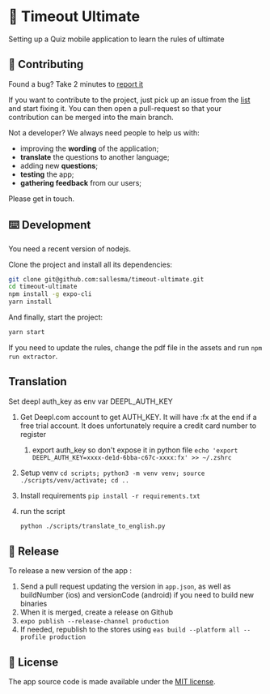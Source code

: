 # 🥏 Timeout Ultimate

Setting up a Quiz mobile application to learn the rules of ultimate

## 👏 Contributing

Found a bug? Take 2 minutes to [report it](https://github.com/sallesma/timeout-ultimate/issues/new)

If you want to contribute to the project, just pick up an issue from the [list](https://github.com/sallesma/timeout-ultimate/issues) and start fixing it. You can then open a pull-request so that your contribution can be merged into the main branch.

Not a developer? We always need people to help us with:

- improving the **wording** of the application;
- **translate** the questions to another language;
- adding new **questions**;
- **testing** the app;
- **gathering feedback** from our users;

Please get in touch.

## ⌨️ Development

You need a recent version of nodejs.

Clone the project and install all its dependencies:

```bash
git clone git@github.com:sallesma/timeout-ultimate.git
cd timeout-ultimate
npm install -g expo-cli
yarn install
```

And finally, start the project:

```bash
yarn start
```

If you need to update the rules, change the pdf file in the assets and run `npm run extractor`.

## Translation

Set deepl auth_key as env var DEEPL_AUTH_KEY

1. Get Deepl.com account to get AUTH_KEY. It will have :fx at the end if a free trial account. It does unfortunately require a credit card number to register
   1. export auth_key so don't expose it in python file `echo 'export DEEPL_AUTH_KEY=xxxx-de1d-6bba-c67c-xxxx:fx' >> ~/.zshrc`
2. Setup venv `cd scripts; python3 -m venv venv; source ./scripts/venv/activate; cd ..`
3. Install requirements `pip install -r requirements.txt`
4. run the script

   ```bash
   python ./scripts/translate_to_english.py
   ```

## 🚀 Release

To release a new version of the app :

1. Send a pull request updating the version in `app.json`, as well as buildNumber (ios) and versionCode (android) if you need to build new binaries
2. When it is merged, create a release on Github
3. `expo publish --release-channel production`
4. If needed, republish to the stores using `eas build --platform all --profile production`

## 📜 License

The app source code is made available under the [MIT license](LICENSE).
